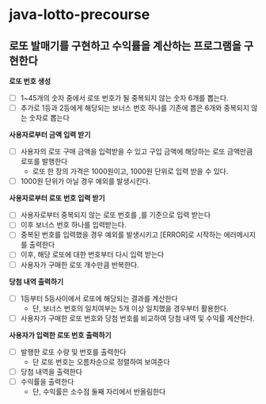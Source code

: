 # java-lotto-precourse

## 로또 발매기를 구현하고 수익률을 계산하는 프로그램을 구현한다

<strong> 로또 번호 생성 </strong>

- [ ] 1~45개의 숫자 중에서 로또 번호가 될 중복되지 않는 숫자 6개를 뽑는다.
- [ ] 추가로 1등과 2등에게 해당되는 보너스 번호 하나를 기존에 뽑은 6개와 중복되지 않는 숫자로 뽑는다

<strong> 사용자로부터 금액 입력 받기 </strong>

- [ ] 사용자의 로또 구매 금액을 입력받을 수 있고 구입 금액에 해당하는 로또 금액만큼 로또를 발행한다
  * 로또 한 장의 가격은 1000원이고, 1000원 단위로 입력 받을 수 있다.
- [ ] 1000원 단위가 아닐 경우 예외를 발생시킨다.

<strong> 사용자로부터 로또 번호 입력 받기 </strong>

- [ ] 사용자로부터 중복되지 않는 로또 번호를 ,를 기준으로 입력 받는다
- [ ] 이후 보너스 번호 하나를 입력받는다.
- [ ] 중복된 번호를 입력했을 경우 예외를 발생시키고 [ERROR]로 시작하는 에러메시지를 출력한다
- [ ] 이후, 해당 로또에 대한 번호부터 다시 입력 받는다
- [ ] 사용자가 구매한 로또 개수만큼 반복한다. 

<strong> 당첨 내역 출력하기 </strong>

- [ ] 1등부터 5등사이에서 로또에 해당되는 결과를 계산한다
  - 단, 보너스 번호의 일치여부는 5개 이상 일치했을 경우부터 활용한다.
- [ ] 사용자가 구매한 로또 번호와 당첨 번호를 비교하여 당첨 내역 및 수익률 계산한다.

<strong> 사용자가 입력한 로또 번호 출력하기 </strong>

- [ ] 발행한 로또 수량 및 번호를 출력한다
    * 단 로또 번호는 오름차순으로 정렬하여 보여준다
- [ ] 당첨 내역을 출력한다
- [ ] 수익률을 출력한다
  - 단, 수익률은 소수점 둘째 자리에서 반올림한다
